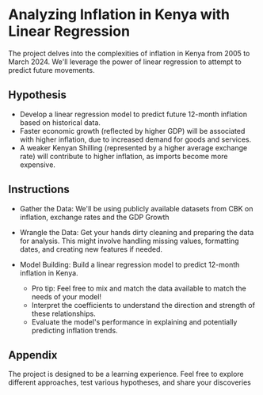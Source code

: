 
# Analyzing Inflation in Kenya with Linear Regression

The project delves into the complexities of inflation in Kenya from 2005 to March 2024. We'll leverage the power of linear regression to attempt to predict future movements.
## Hypothesis

- Develop a linear regression model to predict future 12-month inflation based on historical data.
- Faster economic growth (reflected by higher GDP) will be associated with higher inflation, due to increased demand for goods and services.
- A weaker Kenyan Shilling (represented by a higher average exchange rate) will contribute to higher inflation, as imports become more expensive.




## Instructions
- Gather the Data: We'll be using publicly available datasets from CBK on inflation, exchange rates and the GDP Growth

- Wrangle the Data: Get your hands dirty cleaning and preparing the data for analysis. This might involve handling missing values, formatting dates, and creating new features if needed.

- Model Building: Build a linear regression model to predict 12-month inflation in Kenya.
    - Pro tip: Feel free to mix and match the data available to match the needs of your model!
    - Interpret the coefficients to understand the direction and strength of these relationships.
    - Evaluate the model's performance in explaining and potentially predicting inflation trends.



## Appendix

The project is designed to be a learning experience. Feel free to explore different approaches, test various hypotheses, and share your discoveries 
